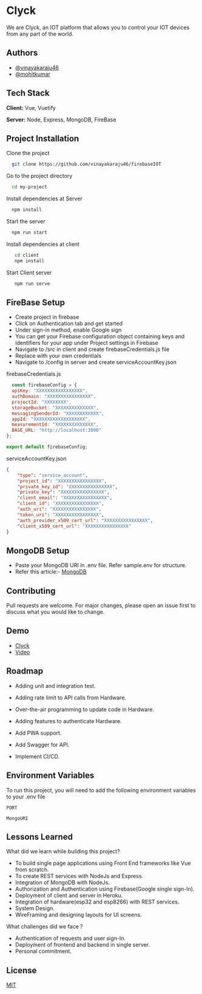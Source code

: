 
# Clyck

We are Clyck, an IOT platform that allows you to control your IOT devices from any part of the world.




## Authors

- [@vinayakaraju46](https://github.com/vinayakaraju46)
- [@mohitkumar](https://github.com/mohitkumartoshniwal)

  
## Tech Stack

**Client:** Vue, Vuetify

**Server:** Node, Express, MongoDB, FireBase

  
## Project Installation

Clone the project

```bash
  git clone https://github.com/vinayakaraju46/firebaseIOT
```

Go to the project directory

```bash
  cd my-project
```

Install dependencies at Server

```bash
  npm install
```

Start the server

```bash
  npm run start
```

Install dependencies at client

```bash
   cd client
   npm install

```
Start Client server

```bash
   npm run serve
```



  
## FireBase Setup 

* Create project in firebase
* Click on Authentication tab and get started
* Under sign-in method, enable Google sign
* You can get your Firebase configuration object containing keys and identifiers for your app under Project settings in Firebase
* Navigate to /src in client and create firebaseCredentials.js file
* Replace with your own credentials
* Navigate to /config in server and create serviceAccountKey.json

firebaseCredentials.js
```javascript 
  const firebaseConfig = {
  apiKey: "XXXXXXXXXXXXXXXXX",
  authDomain: "XXXXXXXXXXXXXXXX",
  projectId: "XXXXXXXX",
  storageBucket: "XXXXXXXXXXXXXX",
  messagingSenderId: "XXXXXXXXXXXX",
  appId: "XXXXXXXXXXXXXXXXXXX",
  measurementId: "XXXXXXXXXXXXXX",
  BASE_URL: "http://localhost:3000"
};

export default firebaseConfig;
```


serviceAccountKey.json
```json
{
    "type": "service_account",
    "project_id": "XXXXXXXXXXXXXXXX",
    "private_key_id": "XXXXXXXXXXXXXXXX",
    "private_key": "XXXXXXXXXXXXXXXX",
    "client_email": "XXXXXXXXXXXXXXXX",
    "client_id": "XXXXXXXXXXXXXXXX",
    "auth_uri": "XXXXXXXXXXXXXXXX",
    "token_uri": "XXXXXXXXXXXXXXXX",
    "auth_provider_x509_cert_url": "XXXXXXXXXXXXXXXX",
    "client_x509_cert_url": "XXXXXXXXXXXXXXXX"
}
```
## MongoDB Setup
* Paste your MongoDB URI in .env file. Refer sample.env for structure. 
* Refer this article:- [MongoDB](https://www.mongodb.com/blog/post/quick-start-nodejs-mongodb--how-to-get-connected-to-your-database)

    
## Contributing

Pull requests are welcome. For major changes, please open an issue first to discuss what you would like to change.





  
## Demo
* [Clyck](http://13.233.169.24/dashboard)
* [Video](https://youtu.be/iuoQcgHl23I)


  
## Roadmap

- Adding unit and integration test. 

- Adding rate limit to API calls from Hardware.

- Over-the-air programming to update code in Hardware. 

- Adding features to authenticate Hardware.

- Add PWA support.

- Add Swagger for API.
- Implement CI/CD.
## Environment Variables

To run this project, you will need to add the following environment variables to your .env file

`PORT`

`MongoURI`

  
## Lessons Learned

What did we learn while building this project? 

* To build single page applications using Front End frameworks like Vue from scratch.
* To create REST services with NodeJs and Express.
* Integration of MongoDB with NodeJs.
* Authorization and Authentication using Firebase(Google single sign-In).
* Deployment of client and server in Heroku. 
* Integration of hardware(esp32 and esp8266) with REST services.
* System Design.
* WireFraming and designing layouts for UI screens.

What challenges did we face ?
* Authentication of requests and user sign-In.
* Deployment of frontend and backend in single server.
* Personal commitment.

## License

[MIT](https://choosealicense.com/licenses/mit/)

  
